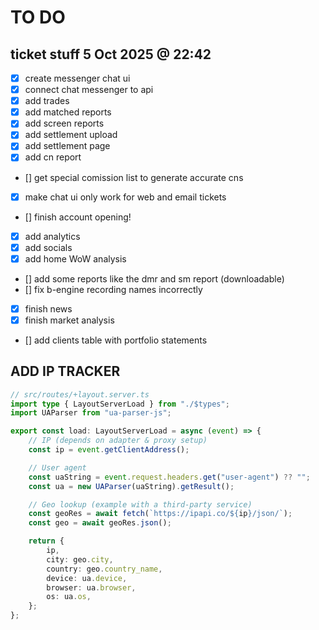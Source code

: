# TO DO

## ticket stuff 5 Oct 2025 @ 22:42

- [x] create messenger chat ui
- [x] connect chat messenger to api
- [x] add trades
- [x] add matched reports
- [x] add screen reports
- [x] add settlement upload
- [x] add settlement page
- [x] add cn report
- [] get special comission list to generate accurate cns
- [x] make chat ui only work for web and email tickets
- [] finish account opening!
- [x] add analytics
- [x] add socials
- [x] add home WoW analysis
- [] add some reports like the dmr and sm report (downloadable)
- [] fix b-engine recording names incorrectly
- [x] finish news
- [x] finish market analysis
- [] add clients table with portfolio statements

## ADD IP TRACKER

```ts
// src/routes/+layout.server.ts
import type { LayoutServerLoad } from "./$types";
import UAParser from "ua-parser-js";

export const load: LayoutServerLoad = async (event) => {
	// IP (depends on adapter & proxy setup)
	const ip = event.getClientAddress();

	// User agent
	const uaString = event.request.headers.get("user-agent") ?? "";
	const ua = new UAParser(uaString).getResult();

	// Geo lookup (example with a third-party service)
	const geoRes = await fetch(`https://ipapi.co/${ip}/json/`);
	const geo = await geoRes.json();

	return {
		ip,
		city: geo.city,
		country: geo.country_name,
		device: ua.device,
		browser: ua.browser,
		os: ua.os,
	};
};
```
